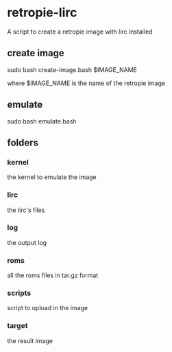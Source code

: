 # retropie-lirc
A script to create a retropie image with lirc installed


## create image

sudo bash create-image.bash $IMAGE_NAME

where $IMAGE_NAME is the name of the retropie image

## emulate 

sudo bash emulate.bash 
 
## folders

### kernel
the kernel to emulate the image

### lirc

the lirc's files

### log

the output log

### roms

all the roms files in tar.gz format

### scripts

script to upload in the image

### target

the result image